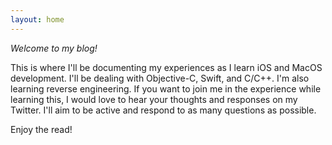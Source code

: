 ```yaml
---
layout: home
---
```


*Welcome to my blog!*

This is where I'll be documenting my experiences as I learn iOS and MacOS development.
I'll be dealing with Objective-C, Swift, and C/C++. I'm also learning reverse engineering.
If you want to join me in the experience while learning this, I would love to hear your thoughts
and responses on my Twitter. I'll aim to be active and respond to as many questions as possible.

Enjoy the read!
